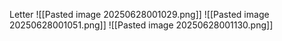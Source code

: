 Letter
![[Pasted image 20250628001029.png]]
![[Pasted image 20250628001051.png]]
![[Pasted image 20250628001130.png]]

